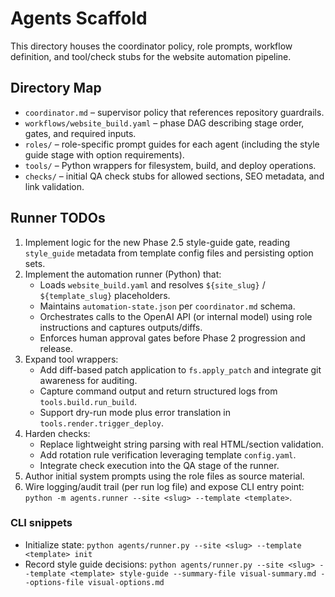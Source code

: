 # Agents Scaffold

This directory houses the coordinator policy, role prompts, workflow definition, and tool/check stubs for the website automation pipeline.

## Directory Map
- `coordinator.md` – supervisor policy that references repository guardrails.
- `workflows/website_build.yaml` – phase DAG describing stage order, gates, and required inputs.
- `roles/` – role-specific prompt guides for each agent (including the style guide stage with option requirements).
- `tools/` – Python wrappers for filesystem, build, and deploy operations.
- `checks/` – initial QA check stubs for allowed sections, SEO metadata, and link validation.

## Runner TODOs
1. Implement logic for the new Phase 2.5 style-guide gate, reading `style_guide` metadata from template config files and persisting option sets.
2. Implement the automation runner (Python) that:
   - Loads `website_build.yaml` and resolves `${site_slug}` / `${template_slug}` placeholders.
   - Maintains `automation-state.json` per `coordinator.md` schema.
   - Orchestrates calls to the OpenAI API (or internal model) using role instructions and captures outputs/diffs.
   - Enforces human approval gates before Phase 2 progression and release.
3. Expand tool wrappers:
   - Add diff-based patch application to `fs.apply_patch` and integrate git awareness for auditing.
   - Capture command output and return structured logs from `tools.build.run_build`.
   - Support dry-run mode plus error translation in `tools.render.trigger_deploy`.
4. Harden checks:
   - Replace lightweight string parsing with real HTML/section validation.
   - Add rotation rule verification leveraging template `config.yaml`.
   - Integrate check execution into the QA stage of the runner.
5. Author initial system prompts using the role files as source material.
6. Wire logging/audit trail (per run log file) and expose CLI entry point: `python -m agents.runner --site <slug> --template <template>`.


### CLI snippets
- Initialize state: `python agents/runner.py --site <slug> --template <template> init`
- Record style guide decisions: `python agents/runner.py --site <slug> --template <template> style-guide --summary-file visual-summary.md --options-file visual-options.md`

